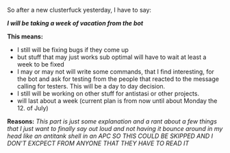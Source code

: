 So after a new clusterfuck yesterday, I have to say:

***I will be taking a week of vacation from the bot***

**__This means:__**
- I still will be fixing bugs if they come up
- but stuff that may just works sub optimal will have to wait at least a week to be fixed
- I may or may not will write some commands, that I find interesting, for the bot and ask for testing from the people that reacted to the message calling for testers. This will be a day to day decision.
- I still will be working on other stuff for antistasi or other projects.
- will last about a week (current plan is from now until about Monday the 12. of July)

**__Reasons:__**
*This part is just some explanation and a rant about a few things that I just want to finally say out loud and not having it bounce around in my head like an antitank shell in an APC*
*SO THIS COULD BE SKIPPED AND I DON'T EXCPECT FROM ANYONE THAT THEY HAVE TO READ IT*
